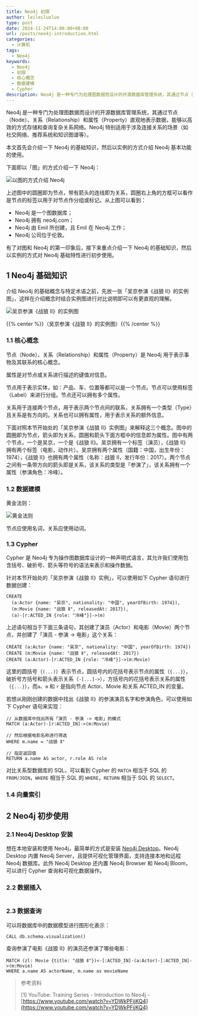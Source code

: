```yaml
---
title: Neo4j 初探
author: leileiluoluo
type: post
date: 2024-11-24T14:00:00+08:00
url: /posts/neo4j-introduction.html
categories:
  - 计算机
tags:
  - Neo4j
keywords:
  - Neo4j
  - 初探
  - 核心概念
  - 数据建模
  - Cypher
description: Neo4j 是一种专门为处理图数据而设计的开源数据库管理系统，其通过节点（Node）、关系（Relationship）和属性（Property）直观地表示数据，能够以高效的方式存储和查询复杂关系网络。Neo4j 特别适用于涉及连接关系的场景（如社交网络、推荐系统和知识图谱等）。本文首先会介绍一下 Neo4j 的基础知识，然后以实例的方式介绍 Neo4j 基础功能的使用。
---
```


Neo4j 是一种专门为处理图数据而设计的开源数据库管理系统，其通过节点（Node）、关系（Relationship）和属性（Property）直观地表示数据，能够以高效的方式存储和查询复杂关系网络。Neo4j 特别适用于涉及连接关系的场景（如社交网络、推荐系统和知识图谱等）。

本文首先会介绍一下 Neo4j 的基础知识，然后以实例的方式介绍 Neo4j 基本功能的使用。

下面即以「图」的方式介绍一下 Neo4j：

![以图的方式介绍 Neo4j](https://leileiluoluo.github.io/static/images/uploads/2024/11/neo4j-intro.svg)

上述图中的圆圈即为节点，带有箭头的连线即为关系，圆圈右上角的方框可以看作是节点的标签以用于对节点作分组或标记。从上图可以看到：

- Neo4j 是一个图数据库；
- Neo4j 拥有 neo4j.com；
- Neo4j 由 Emil 所创建，且 Emil 在 Neo4j 工作；
- Neo4j 公司位于伦敦。

有了对图和 Neo4j 的第一印象后，接下来重点介绍一下 Neo4j 的基础知识，然后以实例的方式对 Neo4j 基础特性进行初步使用。

## 1 Neo4j 基础知识

介绍 Neo4j 的基础概念与特定术语之前，先放一张「吴京参演《战狼 II》的实例图」，这样在介绍概念时结合实例图进行对比说明即可以有更直观的理解。

![吴京参演《战狼 II》的实例图](https://leileiluoluo.github.io/static/images/uploads/2024/11/neo4j-intro-move-demo.svg)

{{% center %}}（吴京参演《战狼 II》的实例图）{{% /center %}}

### 1.1 核心概念

节点（Node）、关系（Relationship）和属性（Property）是 Neo4j 用于表示事物及其联系的核心概念。

属性是对节点或关系进行描述的键值对信息。

节点用于表示实体，如：产品、车、位置等都可以是一个节点。节点可以使用标签（Label）来进行分组。节点还可以拥有多个属性。

关系用于连接两个节点，用于表示两个节点间的联系，关系拥有一个类型（Type）且关系是有方向的。关系也可以拥有属性，用于表示关系的额外信息。

下面对照本节开始处的「吴京参演《战狼 II》实例图」来解释这三个概念。图中的圆圈即为节点，箭头即为关系，圆圈和箭头下面方框中的信息即为属性。图中有两个节点，一个是吴京，一个是《战狼 II》。吴京拥有一个标签（演员），《战狼 II》拥有两个标签（电影，动作片）。吴京拥有两个属性（国籍：中国，出生年份：1974），《战狼 II》也拥有两个属性（名称：战狼 Ⅱ，发行年份：2017）。两个节点之间有一条带方向的箭头即是关系，该关系的类型是「参演了」，该关系拥有一个属性（参演角色：冷峰）。

### 1.2 数据建模

黄金法则：

![黄金法则](https://leileiluoluo.github.io/static/images/uploads/2024/11/neo4j-golden-rule.svg)

节点应使用名词，关系应使用动词。

### 1.3 Cypher

Cypher 是 Neo4j 专为操作图数据库设计的一种声明式语言，其允许我们使用包含括号、破折号、箭头等符号的语法来表示和操作数据。

针对本节开始处的「吴京参演《战狼 II》实例」，可以使用如下 Cypher 语句进行数据创建：

```text
CREATE
  (a:Actor {name: "吴京", nationality: "中国", yearOfBirth: 1974}),
  (m:Movie {name: "战狼 Ⅱ", releasedAt: 2017}),
  (a)-[r:ACTED_IN {role: "冷峰"}]->(m)
```

上述语句相当于下面三条语句，其创建了演员（Actor）和电影（Movie）两个节点，并创建了「演员 - 参演 -> 电影」这个关系：

```text
CREATE (a:Actor {name: "吴京", nationality: "中国", yearOfBirth: 1974})
CREATE (m:Movie {name: "战狼 Ⅱ", releasedAt: 2017})
CREATE (a:Actor)-[r:ACTED_IN {role: "冷峰"}]->(m:Movie)
```

这里的圆括号（`(...)`）表示节点，圆括号内的花括号表示节点的属性（`{...}`），破折号方括号和箭头表示关系（`-[...]->`），方括号内的花括号表示关系的属性（`{...}`），而`a`、`m` 和 `r` 是指向节点 Actor、Movie 和关系 ACTED_IN 的变量。

若想从刚刚创建的数据中找出《战狼 Ⅱ》的参演演员名字和参演角色，可以使用如下 Cypher 语句来实现：

```text
// 从数据库中找出所有「演员 - 参演 -> 电影」的模式
MATCH (a:Actor)-[r:ACTED_IN]->(m:Movie)

// 然后根据电影名称进行筛选
WHERE m.name = "战狼 Ⅱ"

// 指定返回值
RETURN a.name AS actor, r.role AS role
```

对比关系型数据库的 SQL，可以看到 Cypher 的 `MATCH` 相当于 SQL 的 `FROM/JOIN`，`WHERE` 相当于 SQL 的 `WHERE`，`RETURN` 相当于 SQL 的 `SELECT`。

### 1.4 向量索引

## 2 Neo4j 初步使用

### 2.1 Neo4j Desktop 安装

想在本地安装和使用 Neo4j，最简单的方式是安装 [Neo4j Desktop](https://neo4j.com/download/)。Neo4j Desktop 内置 Neo4j Server，且提供可视化管理界面，支持连接本地和远程 Neo4j 数据库。此外 Neo4j Desktop 还内置 Neo4j Browser 和 Neo4j Bloom，可以进行 Cypher 查询和可视化数据操作。

### 2.2 数据插入

```text

```

### 2.3 数据查询

可以将数据库中的数据模型进行图形化表示：

```text
CALL db.schema.visualization()
```

查询参演了电影《战狼 Ⅱ》的演员还参演了哪些电影：

```text
MATCH (zl: Movie {title: "战狼 Ⅱ"})<-[:ACTED_IN]-(a:Actor)-[:ACTED_IN]->(m:Movie)
WHERE a.name AS actorName, m.name as movieName
```

> 参考资料
>
> [1] YouTube: Training Series - Introduction to Neo4j - [https://www.youtube.com/watch?v=YDWkPFijKQ4](https://www.youtube.com/watch?v=YDWkPFijKQ4)
